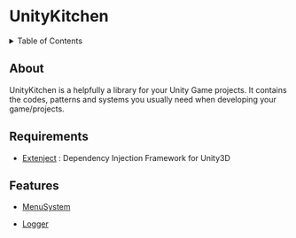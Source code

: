 # UnityKitchen

<details title="Table of Contents">
<summary>Table of Contents</summary>

- [About](#about)
- [Features](#features)
    - [MenuSystem](#)
      - [A simple Menu Class workflow and features](#a-simple-menu-class-workflow-and-features)

</details>

## About
UnityKitchen is a  helpfully a library for your Unity Game projects. It contains the codes, patterns and systems you usually need when developing your game/projects.


## Requirements
* [Extenject](https://github.com/modesttree/Zenject) : Dependency Injection Framework for Unity3D

## Features
- [MenuSystem]([2])

[2]: Assets/UKitchen/MenuSystem

- [Logger]([3])

[3]: Assets/UKitchen/Logger
